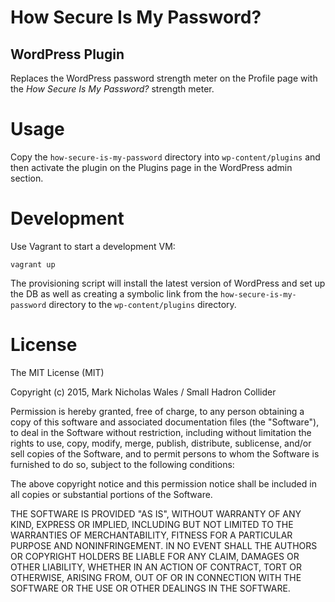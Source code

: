 # How Secure Is My Password?
## WordPress Plugin

Replaces the WordPress password strength meter on the Profile page with the *How Secure Is My Password?* strength meter.

# Usage

Copy the `how-secure-is-my-password` directory into `wp-content/plugins` and then activate the plugin on the Plugins page in the WordPress admin section.

# Development

Use Vagrant to start a development VM:

```shell
vagrant up
```

The provisioning script will install the latest version of WordPress and set up the DB as well as creating a symbolic link from the `how-secure-is-my-password` directory to the `wp-content/plugins` directory.


# License

The MIT License (MIT)

Copyright (c) 2015, Mark Nicholas Wales / Small Hadron Collider

Permission is hereby granted, free of charge, to any person obtaining a copy
of this software and associated documentation files (the "Software"), to deal
in the Software without restriction, including without limitation the rights
to use, copy, modify, merge, publish, distribute, sublicense, and/or sell
copies of the Software, and to permit persons to whom the Software is
furnished to do so, subject to the following conditions:

The above copyright notice and this permission notice shall be included in
all copies or substantial portions of the Software.

THE SOFTWARE IS PROVIDED "AS IS", WITHOUT WARRANTY OF ANY KIND, EXPRESS OR
IMPLIED, INCLUDING BUT NOT LIMITED TO THE WARRANTIES OF MERCHANTABILITY,
FITNESS FOR A PARTICULAR PURPOSE AND NONINFRINGEMENT. IN NO EVENT SHALL THE
AUTHORS OR COPYRIGHT HOLDERS BE LIABLE FOR ANY CLAIM, DAMAGES OR OTHER
LIABILITY, WHETHER IN AN ACTION OF CONTRACT, TORT OR OTHERWISE, ARISING FROM,
OUT OF OR IN CONNECTION WITH THE SOFTWARE OR THE USE OR OTHER DEALINGS IN
THE SOFTWARE.